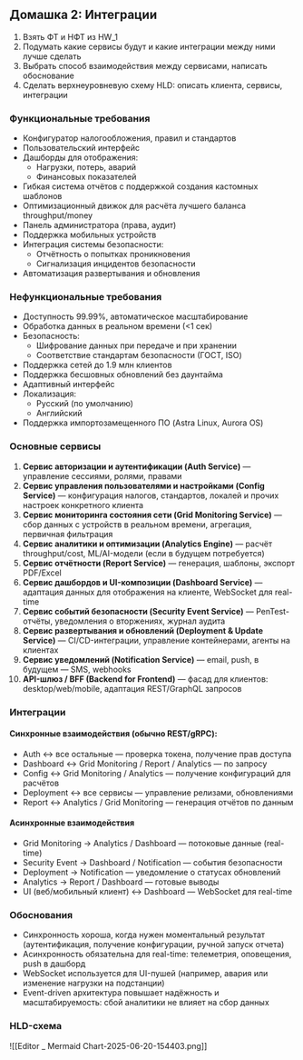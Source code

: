 ## Домашка 2: Интеграции

1. Взять ФТ и НФТ из HW_1
2. Подумать какие сервисы будут и какие интеграции между ними лучше сделать
3. Выбрать способ взаимодействия между сервисами, написать обоснование
4. Сделать верхнеуровневую схему HLD: описать клиента, сервисы, интеграции

### Функциональные требования
- Конфигуратор налогообложения, правил и стандартов
- Пользовательский интерфейс
- Дашборды для отображения:
    - Нагрузки, потерь, аварий
    - Финансовых показателей
- Гибкая система отчётов с поддержкой создания кастомных шаблонов
- Оптимизационный движок для расчёта лучшего баланса throughput/money
- Панель администратора (права, аудит)
- Поддержка мобильных устройств
- Интеграция системы безопасности:
    - Отчётность о попытках проникновения
    - Сигнализация инцидентов безопасности
- Автоматизация развертывания и обновления

### Нефункциональные требования

- Доступность 99.99%, автоматическое масштабирование
- Обработка данных в реальном времени (<1 сек)
- Безопасность:
    - Шифрование данных при передаче и при хранении
    - Соответствие стандартам безопасности (ГОСТ, ISO)
- Поддержка сетей до 1.9 млн клиентов
- Поддержка бесшовных обновлений без даунтайма
- Адаптивный интерфейс
- Локализация: 
	- Русский (по умолчанию)
	- Английский
- Поддержка импортозамещенного ПО (Astra Linux, Aurora OS)

### Основные сервисы

1. **Сервис авторизации и аутентификации (Auth Service)** — управление сессиями, ролями, правами
2. **Сервис управления пользователями и настройками (Config Service)** — конфигурация налогов, стандартов, локалей и прочих настроек конкретного клиента
3. **Сервис мониторинга состояния сети (Grid Monitoring Service)** — сбор данных с устройств в реальном времени, агрегация, первичная фильтрация
4. **Сервис аналитики и оптимизации (Analytics Engine)** — расчёт throughput/cost, ML/AI-модели (если в будущем потребуется)
5. **Сервис отчётности (Report Service)** — генерация, шаблоны, экспорт PDF/Excel
6. **Сервис дашбордов и UI-композиции (Dashboard Service)** — адаптация данных для отображения на клиенте, WebSocket для real-time
7. **Сервис событий безопасности (Security Event Service)** — PenTest-отчёты, уведомления о вторжениях, журнал аудита
8. **Сервис развертывания и обновлений (Deployment & Update Service)** — CI/CD-интеграции, управление контейнерами, агенты на клиентах
9. **Сервис уведомлений (Notification Service)** — email, push, в будущем — SMS, webhooks
10. **API-шлюз / BFF (Backend for Frontend)** — фасад для клиентов: desktop/web/mobile, адаптация REST/GraphQL запросов
### Интеграции
#### Синхронные взаимодействия (обычно REST/gRPC):

- Auth ↔ все остальные — проверка токена, получение прав доступа
- Dashboard ↔ Grid Monitoring / Report / Analytics — по запросу
- Config ↔ Grid Monitoring / Analytics — получение конфигураций для расчётов
- Deployment ↔ все сервисы — управление релизами, обновлениями
- Report ↔ Analytics / Grid Monitoring — генерация отчётов по данным
#### Асинхронные взаимодействия

- Grid Monitoring → Analytics / Dashboard — потоковые данные (real-time)
- Security Event → Dashboard / Notification — события безопасности
- Deployment → Notification — уведомление о статусах обновлений
- Analytics → Report / Dashboard — готовые выводы
- UI (веб/мобильный клиент) ↔ Dashboard — WebSocket для real-time

### Обоснования
- Синхронность хороша, когда нужен моментальный результат (аутентификация, получение конфигурации, ручной запуск отчета)
- Асинхронность обязательна для real-time: телеметрия, оповещения, push в дашборд
- WebSocket используется для UI-пушей (например, авария или изменение нагрузки на подстанции)
- Event-driven архитектура повышает надёжность и масштабируемость: сбой аналитики не влияет на сбор данных
### HLD-схема

![[Editor _ Mermaid Chart-2025-06-20-154403.png]]